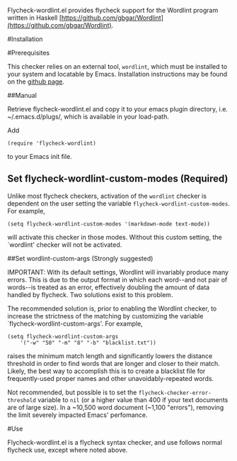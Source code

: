 Flycheck-wordlint.el provides flycheck support for the Wordlint program written
in Haskell
[https://github.com/gbgar/Wordlint](https://github.com/gbgar/Wordlint).

#Installation

#Prerequisites

This checker relies on an external tool, `wordlint`, which must be
installed to your system and locatable by Emacs. Installation
instructions may be found on the
[github page](https://github.com/gbgar/Wordlint).

##Manual

Retrieve flycheck-wordlint.el and copy it to your emacs plugin directory, i.e.
~/.emacs.d/plugs/, which is available in your load-path.

Add

	(require 'flycheck-wordlint)

to your Emacs init file.

## Set flycheck-wordlint-custom-modes (Required)
Unlike most flycheck checkers, activation of the `wordlint`
checker is dependent on the user setting the variable
`flycheck-wordlint-custom-modes`. For example,

    (setq flycheck-wordlint-custom-modes '(markdown-mode text-mode))

will activate this checker in those modes. Without this custom
setting, the `wordlint' checker will not be activated.

##Set wordlint-custom-args (Strongly suggested)

IMPORTANT: With its default settings, Wordlint will invariably produce
many errors.  This is due to the output format in which each word--and
not pair of words--is treated as an error, effectively doubling the
amount of data handled by flycheck. Two solutions exist to this
problem.

The recommended solution is, prior to enabling the Wordlint checker,
to increase the strictness of the matching by customizing the variable
`flycheck-wordlint-custom-args'. For example,

	(setq flycheck-wordlint-custom-args
		'("-w" "50" "-m" "8" "-b" "blacklist.txt"))

raises the minimum match length and significantly lowers the
distance threshold in order to find words that are longer and
closer to their match. Likely, the best way to accomplish this is
to create a blacklist file for frequently-used proper names and
other unavoidably-repeated words.

Not recommended, but possible is to set the
`flycheck-checker-error-threshold` variable to `nil` (or a higher
value than 400 if your text documents are of large size). In a ~10,500
word document (~1,100 "errors"), removing the limit severely impacted
Emacs' perfomance.

#Use

Flycheck-wordlint.el is a flycheck syntax checker, and use follows normal
flycheck use, except where noted above.

